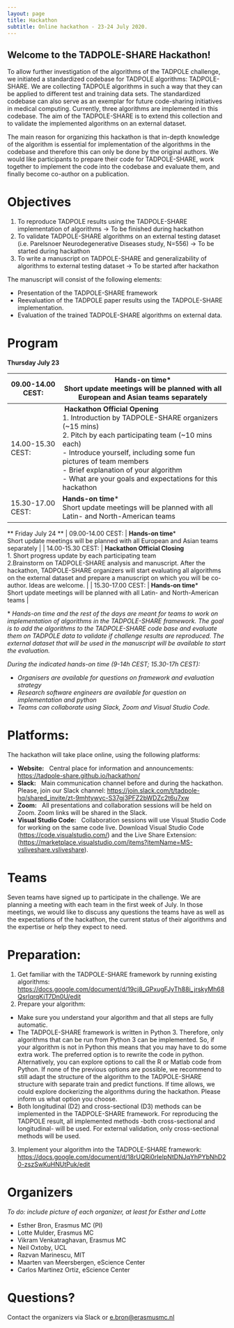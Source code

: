 ```yaml
---
layout: page
title: Hackathon
subtitle: Online hackathon - 23-24 July 2020.
---
```


## Welcome to the TADPOLE-SHARE Hackathon! 

To allow further investigation of the algorithms of the TADPOLE challenge, we initiated a standardized codebase for TADPOLE algorithms: TADPOLE-SHARE. We are collecting TADPOLE algorithms in such a way that they can be applied to different test and training data sets. The standardized codebase can also serve as an exemplar for future code-sharing initiatives in medical computing. Currently, three algorithms are implemented in this codebase. The aim of the TADPOLE-SHARE is to extend this collection and to validate the implemented algorithms on an external dataset. 

The main reason for organizing this hackathon is that in-depth knowledge of the algorithm is essential for implementation of the algorithms in the codebase and therefore this can only be done by the original authors. We would like participants to prepare their code for TADPOLE-SHARE, work together to implement the code into the codebase and evaluate them, and finally become co-author on a publication.

# Objectives
1. To reproduce TADPOLE results using the TADPOLE-SHARE implementation of algorithms -> To be finished during hackathon
2. To validate TADPOLE-SHARE algorithms on an external testing dataset (i.e. Parelsnoer Neurodegenerative Diseases study, N=556) -> To be started during hackathon
3. To write a manuscript on TADPOLE-SHARE and generalizability of algorithms to external testing dataset -> To be started after hackathon

The manuscript will consist of the following elements:
* Presentation of the TADPOLE-SHARE framework
* Reevaluation of the TADPOLE paper results using the TADPOLE-SHARE implementation.
* Evaluation of the trained TADPOLE-SHARE algorithms on external data.

# Program
__Thursday July 23__

| 09.00-14.00 CEST: | **Hands-on time**\*<br>Short update meetings will be planned with all European and Asian teams separately |
| ------------ | ------------- |
| 14.00-15.30 CEST: |  **Hackathon Official Opening**<br>1. Introduction by TADPOLE-SHARE organizers (~15 mins)<br>2. Pitch by each participating team (~10 mins each)<br> - Introduce yourself, including some fun pictures of team members<br> - Brief explanation of your algorithm<br> - What are your goals and expectations for this hackathon |
| 15.30-17.00 CEST: | **Hands-on time**\*<br>Short update meetings will be planned with all Latin- and North-American teams |


** Friday July 24 **
| 09.00-14.00 CEST: | **Hands-on time**\*<br>Short update meetings will be planned with all European and Asian teams separately |
| 14.00-15.30 CEST: | **Hackathon Official Closing**<br>1. Short progress update by each participating team<br>2.Brainstorm on TADPOLE-SHARE analysis and manuscript. After the hackathon, TADPOLE-SHARE organizers will start evaluating all algorithms on the external dataset and prepare a manuscript on which you will be co-author. Ideas are welcome. | 
| 15.30-17.00 CEST: | **Hands-on time**\*<br>Short update meetings will be planned with all Latin- and North-American teams |

\* *Hands-on time and the rest of the days are meant for teams to work on implementation of algorithms in the TADPOLE-SHARE framework. The goal is to add the algorithms to the TADPOLE-SHARE code base and evaluate them on TADPOLE data to validate if challenge results are reproduced. The external dataset that will be used in the manuscript will be available to start the evaluation.*

*During the indicated hands-on time (9-14h CEST; 15.30-17h CEST):*
- *Organisers are available for questions on framework and evaluation strategy*
- *Research software engineers are available for question on implementation and python*
- *Teams can collaborate using Slack, Zoom and Visual Studio Code.*

# Platforms:
The hackathon will take place online, using the following platforms:
- **Website:**   Central place for information and announcements: https://tadpole-share.github.io/hackathon/
- **Slack:**   Main communication channel before and during the hackathon. Please, join our Slack channel:
https://join.slack.com/t/tadpole-hq/shared_invite/zt-9mhtywyc-S37gj3PFZ2bWDZc2t6u7xw 
- **Zoom:**   All presentations and collaboration sessions will be held on Zoom. Zoom links will be shared in the Slack.
- **Visual Studio Code:**   Collaboration sessions will use Visual Studio Code for working on the same code live. Download Visual Studio Code (https://code.visualstudio.com/) and the Live Share Extension: (https://marketplace.visualstudio.com/items?itemName=MS-vsliveshare.vsliveshare).

# Teams
Seven teams have signed up to participate in the challenge. We are planning a meeting with each team in the first week of July. In those meetings, we would like to discuss any questions the teams have as well as the expectations of the hackathon, the current status of their algorithms and the expertise or help they expect to need.

# Preparation:
1. Get familiar with the TADPOLE-SHARE framework by running existing algorithms: https://docs.google.com/document/d/19cj8_GPxugFJyTh88i_jrskyMh68QsrIqrqKiT7Dn0U/edit
2. Prepare your algorithm: 
- Make sure you understand your algorithm and that all steps are fully automatic.
- The TADPOLE-SHARE framework is written in Python 3. Therefore, only algorithms that can be run from Python 3 can be implemented. So, if your algorithm is not in Python this means that you may have to do some extra work. The preferred option is to rewrite the code in python. Alternatively, you can explore options to call the R or Matlab code from Python. If none of the previous options are possible, we recommend to still adapt the structure of the algorithm to the TADPOLE-SHARE structure with separate train and predict functions. If time allows, we could explore dockerizing the algorithms during the hackathon. Please inform us what option you choose. 
- Both longitudinal (D2) and cross-sectional (D3) methods can be implemented in the TADPOLE-SHARE framework. For reproducing the TADPOLE result, all implemented methods -both cross-sectional and longitudinal- will be used. For external validation, only cross-sectional methods will be used.
3. Implement your algorithm into the TADPOLE-SHARE framework: https://docs.google.com/document/d/18rUQRi0rIelpNtDNJqYhPYbNhD20-zszSwKuHNUtPuk/edit

# Organizers
*To do: include picture of each organizer, at least for Esther and Lotte*
- Esther Bron, Erasmus MC (PI)
- Lotte Mulder, Erasmus MC
- Vikram Venkatraghavan, Erasmus MC
- Neil Oxtoby, UCL
- Razvan Marinescu, MIT
- Maarten van Meersbergen, eScience Center
- Carlos Martinez Ortiz, eScience Center

# Questions?
Contact the organizers via Slack or e.bron@erasmusmc.nl
